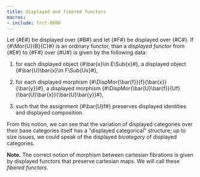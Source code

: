 ```yaml
---
title: displayed and fibered functors
macros:
- include: frct-0000
---
```


Let {#E#} be displayed over {#B#} and let {#F#} be displayed over {#C#}. If {#\Mor{U}{B}{C}#} is an ordinary functor, than a *displayed functor* from {#E#} to {#F#} over {#U#} is given by the following data:

1. for each displayed object {#\bar{x}\in E\Sub{x}#}, a displayed object {#\bar{U}\bar{x}\in F\Sub{Ux}#},

2. for each displayed morphism {#\DispMor{\bar{f}}{f}{\bar{x}}{\bar{y}}#}, a displayed morphism {#\DispMor{\bar{U}\bar{f}}{Uf}{\bar{U}\bar{x}}{\bar{U}\bar{y}}#},

3. such that the assignment {#\bar{U}f#} preserves displayed identities and displayed composition.

From this notion, we can see that the variation of displayed categories over their base categories itself has a "displayed categorical" structure; up to size issues, we could speak of the displayed *bicategory* of displayed categories.

**Note.** The correct notion of morphism between cartesian fibrations is given by displayed functors that preserve cartesian maps. We will call these *fibered functors*.
